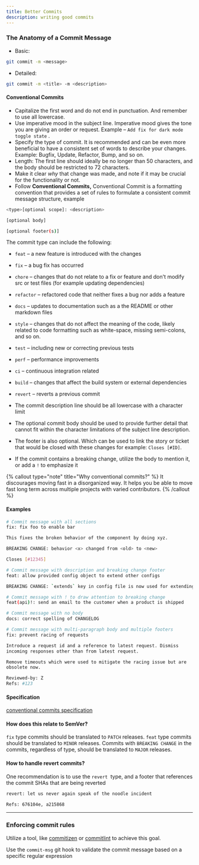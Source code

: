 ```yaml
---
title: Better Commits
description: writing good commits
---
```


### The Anatomy of a Commit Message

- Basic:

```bash
git commit -m <message>
```

- Detailed:

```bash
git commit -m <title> -m <description>
```

#### Conventional Commits

- Capitalize the first word and do not end in punctuation. And remember to use all lowercase.
- Use imperative mood in the subject line. Imperative mood gives the tone you are giving an order or request. Example – `Add fix for dark mode toggle state` .
- Specify the type of commit. It is recommended and can be even more beneficial to have a consistent set of words to describe your changes. Example: Bugfix, Update, Refactor, Bump, and so on.
- Length: The first line should ideally be no longer than 50 characters, and the body should be restricted to 72 characters.
- Make it clear *why* that change was made, and note if it may be crucial for the functionality or not.
- Follow **Conventional Commits,** Conventional Commit is a formatting convention that provides a set of rules to formulate a consistent commit message structure, example

```bash
<type>[optional scope]: <description>

[optional body]

[optional footer(s)]
```

The commit type can include the following:

- `feat` – a new feature is introduced with the changes
- `fix` – a bug fix has occurred
- `chore` – changes that do not relate to a fix or feature and don't modify src or test files (for example updating dependencies)
- `refactor` – refactored code that neither fixes a bug nor adds a feature
- `docs` – updates to documentation such as a the README or other markdown files
- `style` – changes that do not affect the meaning of the code, likely related to code formatting such as white-space, missing semi-colons, and so on.
- `test` – including new or correcting previous tests
- `perf` – performance improvements
- `ci` – continuous integration related
- `build` – changes that affect the build system or external dependencies
- `revert` – reverts a previous commit

- The commit description line should be all lowercase with a character limit
- The optional commit body should be used to provide further detail that cannot fit within the character limitations of the subject line description.
- The footer is also optional. Which can be used to link the story or ticket that would be closed with these changes for example: `Closes [#ID]`.
- If the commit contains a breaking change, utilize the body to mention it, or add a `!` to emphasize it

{% callout type="note" title="Why conventional commits?" %}
It discourages moving fast in a disorganized way. It helps you be able to move fast long term across multiple projects with varied contributors.
{% /callout %}

#### Examples

```bash
# Commit message with all sections
fix: fix foo to enable bar

This fixes the broken behavior of the component by doing xyz.

BREAKING CHANGE: behavior <x> changed from <old> to <new>

Closes [#12345]

# Commit message with description and breaking change footer
feat: allow provided config object to extend other configs

BREAKING CHANGE: `extends` key in config file is now used for extending other config files

# Commit message with ! to draw attention to breaking change
feat(api)!: send an email to the customer when a product is shipped

# Commit message with no body
docs: correct spelling of CHANGELOG

# Commit message with multi-paragraph body and multiple footers
fix: prevent racing of requests

Introduce a request id and a reference to latest request. Dismiss
incoming responses other than from latest request.

Remove timeouts which were used to mitigate the racing issue but are
obsolete now.

Reviewed-by: Z
Refs: #123
```

#### Specification

[conventional commits specification](https://www.conventionalcommits.org/en/v1.0.0/#specification)

#### How does this relate to SemVer?

`fix` type commits should be translated to `PATCH` releases. `feat` type commits should be translated to `MINOR` releases. Commits with `BREAKING CHANGE` in the commits, regardless of type, should be translated to `MAJOR` releases.

#### How to handle revert commits?

One recommendation is to use the `revert`
 type, and a footer that references the commit SHAs that are being reverted

```bash
revert: let us never again speak of the noodle incident

Refs: 676104e, a215868
```

---

### Enforcing commit rules

Utilize a tool, like [commitizen](https://commitizen-tools.github.io/commitizen/) or [commitlint](https://commitlint.js.org/#/) to achieve this goal.

Use the `commit-msg` git hook to validate the commit message based on a specific regular expression
